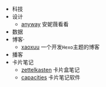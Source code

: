 - 科技
- 设计
	- [anyway](https://anyway.fm/now/) 安妮薇看看
- 数据
- 博客·
	- [xaoxuu](https://xaoxuu.com/) 一个开发`Hexo`主题的博客
- 播客
- 卡片笔记
	- [zettelkasten](https://zettelkasten.de/overview/) 卡片盒笔记
	- [capacities](https://capacities.io/) 卡片笔记软件